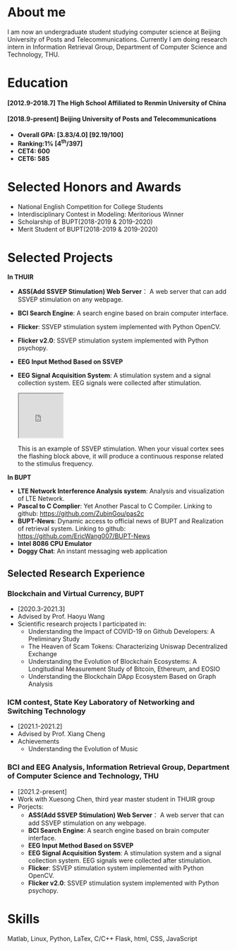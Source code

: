 # About me

I am now an undergraduate student studying computer science at Beijing University of Posts and Telecommunications.
Currently I am doing research intern in Information Retrieval Group, Department of Computer Science and Technology, THU.
# Education
#### [2012.9-2018.7]   The High School Affiliated to Renmin University of China
#### [2018.9-present]  Beijing University of Posts and Telecommunications
- **Overall GPA:  [3.83/4.0]      [92.19/100]**
- **Ranking:1%    [4<sup>th</sup>/397]**
- **CET4: 600**
- **CET6: 585**


# Selected Honors and Awards
- National English Competition for College Students
- Interdisciplinary Contest in Modeling: Meritorious Winner
- Scholarship of BUPT(2018-2019 & 2019-2020)
- Merit Student of BUPT(2018-2019 & 2019-2020)


# Selected Projects
**In THUIR**
- **ASS(Add SSVEP Stimulation) Web Server**： A web server that can add SSVEP stimulation on any webpage.
- **BCI Search Engine**: A search engine based on brain computer interface.
- **Flicker**: SSVEP stimulation system implemented with Python OpenCV.
- **Flicker v2.0**: SSVEP stimulation system implemented with Python psychopy.
- **EEG Input Method Based on SSVEP**
- **EEG Signal Acquisition System**: A stimulation system and a signal collection system. EEG signals were collected after stimulation.

   <div style="">
   <iframe height="100" width="100" scrolling="no" src="https://omids.github.io/quickssvep/?setup=%257B%2522ver%2522%253A1%252C%2522boxes%2522%253A%255B%257B%2522f%2522%253A%252210%2522%252C%2522text%2522%253A%2522%2522%257D%255D%252C%2522boxOpts%2522%253A%257B%2522showInfo%2522%253Afalse%252C%2522showEdit%2522%253Afalse%252C%2522flickerText%2522%253Afalse%252C%2522fBackLoop%2522%253Afalse%252C%2522infos%2522%253A%257B%2522curF%2522%253Atrue%252C%2522avgF%2522%253Atrue%252C%2522rangeF%2522%253Afalse%252C%2522curPer%2522%253Afalse%252C%2522curDuty%2522%253Afalse%257D%257D%252C%2522options%2522%253A%257B%2522cols%2522%253A1%252C%2522fontS%2522%253A1%252C%2522fontB%2522%253Atrue%252C%2522duration%2522%253Anull%257D%257D">
   </iframe>
   <p>This is an example of SSVEP stimulation. When your visual cortex sees the flashing block above, it will produce a continuous response related to the stimulus frequency.</p>
   </div>


**In BUPT**
- **LTE Network Interference Analysis system**: Analysis and visualization of LTE Network.
- **Pascal to C Complier**: Yet Another Pascal to C Compiler. Linking to github: https://github.com/ZubinGou/pas2c
- **BUPT-News**: Dynamic access to official news of BUPT and Realization of retrieval system. Linking to github: https://github.com/EricWang007/BUPT-News
- **Intel 8086 CPU Emulator**
- **Doggy Chat**: An instant messaging web application


## Selected Research Experience
### Blockchain and Virtual Currency, BUPT
- [2020.3-2021.3]
- Advised by Prof. Haoyu Wang
- Scientific research projects I participated in: 
    - Understanding the Impact of COVID-19 on Github Developers: A Preliminary Study
    - The Heaven of Scam Tokens: Characterizing Uniswap Decentralized Exchange
    - Understanding the Evolution of Blockchain Ecosystems: A Longitudinal Measurement Study of Bitcoin, Ethereum, and EOSIO
    - Understanding the Blockchain DApp Ecosystem Based on Graph Analysis


### ICM contest, State Key Laboratory of Networking and Switching Technology
- [2021.1-2021.2]
- Advised by Prof. Xiang Cheng
- Achievements
    - Understanding the Evolution of Music


### BCI and EEG Analysis, Information Retrieval Group, Department of Computer Science and Technology, THU
- [2021.2-present] 
- Work with Xuesong Chen, third year master student in THUIR group
- Porjects:
    - **ASS(Add SSVEP Stimulation) Web Server**： A web server that can add SSVEP stimulation on any webpage.
    - **BCI Search Engine**: A search engine based on brain computer interface.
    - **EEG Input Method Based on SSVEP**
    - **EEG Signal Acquisition System**: A stimulation system and a signal collection system. EEG signals were collected after stimulation. 
    - **Flicker**: SSVEP stimulation system implemented with Python OpenCV.
    - **Flicker v2.0**: SSVEP stimulation system implemented with Python psychopy.


# Skills
Matlab, Linux, Python, LaTex, C/C++
Flask, html, CSS, JavaScript
